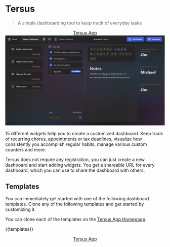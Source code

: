 # Tersus

> A simple dashboarding tool to keep track of everyday tasks

<div align="center">
    <a href="https://tersus.lukasbach.com">
        Tersus App
    </a>
</div>

<div align="center">
    <img src="https://github.com/lukasbach/tersus/raw/main/public/dashboards/sample-dark.png" alt="Preview image of Pensieve" />
</div>

15 different widgets help you to create a customized dashboard. Keep track of recurring chores, appointments or tax deadlines, visualize how consistently you accomplish regular habits, manage various custom counters and more.

Tersus does not require any registration, you can just create a new dashboard and start adding widgets. You get a shareable URL for every dashboard, which you can use to share the dashboard with others.

## Templates

You can immediately get started with one of the following dashboard templates. Clone any of the following templates and get started by customizing it.

You can clone each of the templates on the [Tersus App Homepage](https://tersus.lukasbach.com).

{{templates}}

<div align="center">
    <a href="https://tersus.lukasbach.com">
        Tersus App
    </a>
</div>